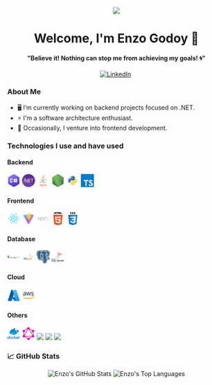 <p align="center">
 <img 
    src="https://media.giphy.com/media/KzJkzjggfGN5Py6nkT/giphy.gif"
    align="center" 
    height="200" 
    width="auto" 
  >
</p>
<h1 align="center"><b>Welcome, I'm Enzo Godoy 👋</b></h1>
<h4 align="center"><b>"Believe it! Nothing can stop me from achieving my goals! 🌀"</b></h4>

<p align="center">
<a href="https://www.linkedin.com/in/enzofngodoy/"><img src="https://img.shields.io/badge/linkedin-%230077B5.svg?&style=for-the-badge&logo=linkedin&logoColor=white" alt="LinkedIn" /></a>&nbsp;
</p>

### About Me
- 🖥️ I’m currently working on backend projects focused on .NET.
- ⚡ I'm a software architecture enthusiast.
- 🚀 Occasionally, I venture into frontend development.

### Technologies I use and have used

#### Backend
<code><img height="30" src="https://raw.githubusercontent.com/github/explore/main/topics/csharp/csharp.png"></code>
<code><img height="30" src="https://raw.githubusercontent.com/github/explore/main/topics/dotnet/dotnet.png"></code>
<code><img height="30" src="https://raw.githubusercontent.com/github/explore/main/topics/java/java.png"></code>
<code><img height="30" src="https://raw.githubusercontent.com/github/explore/main/topics/nodejs/nodejs.png"></code>
<code><img height="30" src="https://raw.githubusercontent.com/github/explore/main/topics/python/python.png"></code>
<code><img height="30" src="https://raw.githubusercontent.com/github/explore/main/topics/typescript/typescript.png"></code>

#### Frontend
<code><img height="30" src="https://raw.githubusercontent.com/github/explore/main/topics/react/react.png"></code>
<code><img height="30" src="https://raw.githubusercontent.com/github/explore/main/topics/vite/vite.png"></code>
<code><img height="30" src="https://raw.githubusercontent.com/github/explore/main/topics/nextjs/nextjs.png"></code>
<code><img height="30" src="https://raw.githubusercontent.com/github/explore/main/topics/html/html.png"></code>
<code><img height="30" src="https://raw.githubusercontent.com/github/explore/main/topics/css/css.png"></code>

#### Database
<code><img height="30" src="https://raw.githubusercontent.com/github/explore/main/topics/mongodb/mongodb.png"></code>
<code><img height="30" src="https://raw.githubusercontent.com/github/explore/main/topics/mysql/mysql.png"></code>
<code><img height="30" src="https://raw.githubusercontent.com/github/explore/main/topics/postgresql/postgresql.png"></code>
<code><img height="30" src="https://raw.githubusercontent.com/github/explore/main/topics/sql-server/sql-server.png"></code>

#### Cloud
<code><img height="30" src="https://raw.githubusercontent.com/github/explore/main/topics/azure/azure.png"></code>
<code><img height="30" src="https://raw.githubusercontent.com/github/explore/main/topics/aws/aws.png"></code>

#### Others
<code><img height="30" src="https://raw.githubusercontent.com/github/explore/main/topics/docker/docker.png"></code>
<code><img height="30" src="https://raw.githubusercontent.com/github/explore/main/topics/graphql/graphql.png"></code>
<code><img height="30" src="https://www.vectorlogo.zone/logos/elastic/elastic-icon.svg"></code>
<code><img height="30" src="https://www.vectorlogo.zone/logos/rabbitmq/rabbitmq-icon.svg"></code>
<code><img height="30" src="https://www.vectorlogo.zone/logos/apache_kafka/apache_kafka-icon.svg"></code>

### 📈 GitHub Stats
<p align="center">
  <img src="https://github-readme-stats.vercel.app/api?username=enzogodoy&count_private=true&show_icons=true&bg_color=0d1117&title_color=58a6ff&text_color=c9d1d9&icon_color=58a6ff&border_color=30363d" alt="Enzo's GitHub Stats" width="55%">
  <img src="https://github-readme-stats.vercel.app/api/top-langs/?username=enzogodoy&layout=compact&bg_color=0d1117&title_color=58a6ff&text_color=c9d1d9&icon_color=58a6ff&border_color=30363d" width="40%" alt="Enzo's Top Languages">
</p>
